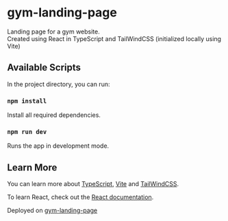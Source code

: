 # gym-landing-page

Landing page for a gym website.\
Created using React in TypeScript and TailWindCSS (initialized locally using Vite)

## Available Scripts

In the project directory, you can run:

### `npm install`

Install all required dependencies.

### `npm run dev`

Runs the app in development mode.

## Learn More

You can learn more about [TypeScript](https://www.typescriptlang.org), [Vite](https://vitejs.dev/guide/) and [TailWindCSS](https://tailwindcss.com).

To learn React, check out the [React documentation](https://reactjs.org/).

Deployed on [gym-landing-page](https://gym-landing-page-2ud.pages.dev/)
